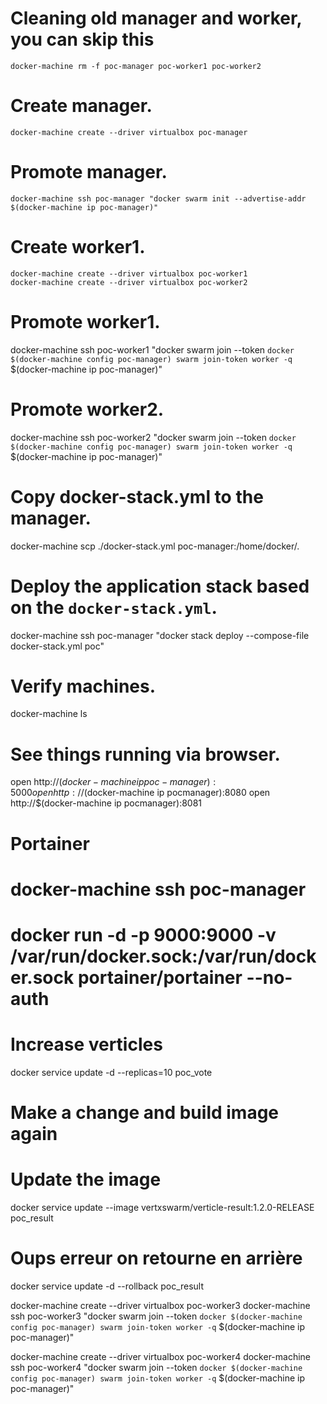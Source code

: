 # Cleaning old manager and worker, you can skip this
```
docker-machine rm -f poc-manager poc-worker1 poc-worker2
```

# Create manager.
```
docker-machine create --driver virtualbox poc-manager
```

# Promote manager.
```
docker-machine ssh poc-manager "docker swarm init --advertise-addr $(docker-machine ip poc-manager)"
```

# Create worker1.
```
docker-machine create --driver virtualbox poc-worker1
docker-machine create --driver virtualbox poc-worker2
```

# Promote worker1.
docker-machine ssh poc-worker1 "docker swarm join --token `docker $(docker-machine config poc-manager) swarm join-token worker -q` $(docker-machine ip poc-manager)"

# Promote worker2.
docker-machine ssh poc-worker2 "docker swarm join --token `docker $(docker-machine config poc-manager) swarm join-token worker -q` $(docker-machine ip poc-manager)"

# Copy docker-stack.yml to the manager.
docker-machine scp ./docker-stack.yml poc-manager:/home/docker/.

# Deploy the application stack based on the `docker-stack.yml`.
docker-machine ssh poc-manager "docker stack deploy --compose-file docker-stack.yml poc"

# Verify machines.
docker-machine ls

# See things running via browser.
open http://$(docker-machine ip poc-manager):5000
open http://$(docker-machine ip pocmanager):8080
open http://$(docker-machine ip pocmanager):8081

# Portainer
# docker-machine ssh poc-manager
# docker run -d -p 9000:9000 -v /var/run/docker.sock:/var/run/docker.sock portainer/portainer --no-auth

# Increase verticles
docker service update -d --replicas=10 poc_vote

# Make a change and build image again
# Update the image
docker service update --image vertxswarm/verticle-result:1.2.0-RELEASE poc_result

# Oups erreur on retourne en arrière
docker service update -d --rollback poc_result

docker-machine create --driver virtualbox poc-worker3
docker-machine ssh poc-worker3 "docker swarm join --token `docker $(docker-machine config poc-manager) swarm join-token worker -q` $(docker-machine ip poc-manager)"

docker-machine create --driver virtualbox poc-worker4
docker-machine ssh poc-worker4 "docker swarm join --token `docker $(docker-machine config poc-manager) swarm join-token worker -q` $(docker-machine ip poc-manager)"

